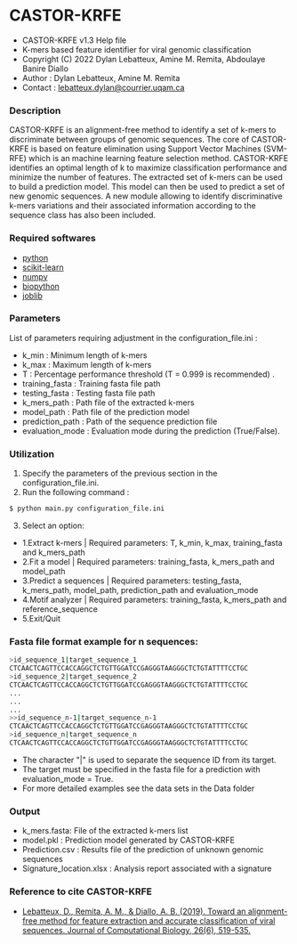 # CASTOR-KRFE
* CASTOR-KRFE v1.3 Help file																		  
* K-mers based feature identifier for viral genomic classification                            
* Copyright (C) 2022  Dylan Lebatteux, Amine M. Remita, Abdoulaye Banire Diallo    
* Author : Dylan Lebatteux, Amine M. Remita													  
* Contact : lebatteux.dylan@courrier.uqam.ca

### Description
CASTOR-KRFE is an alignment-free method to identify a set of k-mers to discriminate between groups of genomic sequences. The core of CASTOR-KRFE is based on feature elimination using Support Vector Machines (SVM-RFE) which is an machine learning feature selection method. CASTOR-KRFE identifies an optimal length of k to maximize classification performance and minimize the number of features. The extracted set of k-mers can be used to build a prediction model. This model can then be used to predict a set of new genomic sequences. A new module allowing to identify discriminative k-mers variations and their associated information according to the sequence class has also been included. 

### Required softwares
* [python](https://www.python.org/downloads/) 
* [scikit-learn](https://scikit-learn.org/stable/install.html) 
* [numpy](https://numpy.org/install/)                        
* [biopython](https://biopython.org/wiki/Download)  
* [joblib](https://joblib.readthedocs.io/en/latest/)

### Parameters
List of parameters requiring adjustment in the configuration_file.ini :
* k_min : Minimum length of k-mers
* k_max : Maximum length of k-mers
* T : Percentage performance threshold (T = 0.999 is recommended) .
* training_fasta : Training fasta file path
* testing_fasta : Testing fasta file path
* k_mers_path : Path file of the extracted k-mers
* model_path : Path file of the prediction model
* prediction_path : Path of the sequence prediction file
* evaluation_mode : Evaluation mode during the prediction (True/False). 

### Utilization
1) Specify the parameters of the previous section in the configuration_file.ini.
2) Run the following command :
```sh
$ python main.py configuration_file.ini
```
3) Select an option:
- 1.Extract k-mers | Required parameters: T, k_min, k_max, training_fasta and k_mers_path
- 2.Fit a model | Required parameters: training_fasta, k_mers_path and model_path
- 3.Predict a sequences | Required parameters: testing_fasta, k_mers_path, model_path, prediction_path and evaluation_mode
- 4.Motif analyzer | Required parameters: training_fasta, k_mers_path and reference_sequence
- 5.Exit/Quit

### Fasta file format example for n sequences: 

```sh
>id_sequence_1|target_sequence_1 
CTCAACTCAGTTCCACCAGGCTCTGTTGGATCCGAGGGTAAGGGCTCTGTATTTTCCTGC 
>id_sequence_2|target_sequence_2						
CTCAACTCAGTTCCACCAGGCTCTGTTGGATCCGAGGGTAAGGGCTCTGTATTTTCCTGC
...
...
...
>>id_sequence_n-1|target_sequence_n-1									 
CTCAACTCAGTTCCACCAGGCTCTGTTGGATCCGAGGGTAAGGGCTCTGTATTTTCCTGC 
>id_sequence_n|target_sequence_n													 
CTCAACTCAGTTCCACCAGGCTCTGTTGGATCCGAGGGTAAGGGCTCTGTATTTTCCTGC 
```
* The character "|" is used to separate the sequence ID from its target. 
* The target must be specified in the fasta file for a prediction with evaluation_mode = True.
* For more detailed examples see the data sets in the Data folder   

### Output    
* k_mers.fasta: File of the extracted k-mers list 
* model.pkl : Prediction model generated by CASTOR-KRFE                                        
* Prediction.csv : Results file of the prediction of unknown genomic sequences   
* Signature_location.xlsx : Analysis report associated with a signature

### Reference to cite CASTOR-KRFE
* [Lebatteux, D., Remita, A. M., & Diallo, A. B. (2019). Toward an alignment-free method for feature extraction and accurate classification of viral sequences. Journal of Computational Biology, 26(6), 519-535.](https://www.liebertpub.com/doi/pdfplus/10.1089/cmb.2018.0239)
                                                                                  
